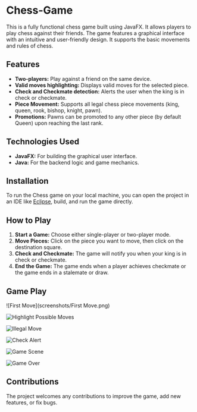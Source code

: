 # Chess-Game

This is a fully functional chess game built using JavaFX. It allows players to play chess against their friends. The game features a graphical interface with an intuitive and user-friendly design. It supports the basic movements and rules of chess.

## Features

- **Two-players:** Play against a friend on the same device.
- **Valid moves highlighting:** Displays valid moves for the selected piece.
- **Check and Checkmate detection:** Alerts the user when the king is in check or checkmate.
- **Piece Movement:** Supports all legal chess piece movements (king, queen, rook, bishop, knight, pawn).
- **Promotions:** Pawns can be promoted to any other piece (by default Queen) upon reaching the last rank.

## Technologies Used

- **JavaFX:** For building the graphical user interface.
- **Java:** For the backend logic and game mechanics.

## Installation

To run the Chess game on your local machine, you can open the project in an IDE like [Eclipse](https://www.eclipse.org/), build, and run the game directly.

## How to Play

1. **Start a Game:** Choose either single-player or two-player mode.
2. **Move Pieces:** Click on the piece you want to move, then click on the destination square.
3. **Check and Checkmate:** The game will notify you when your king is in check or checkmate.
4. **End the Game:** The game ends when a player achieves checkmate or the game ends in a stalemate or draw.

## Game Play

![First Move](screenshots/First Move.png)

![Highlight Possible Moves](screenshots/Highlight/Possible/Captures.png)

![Illegal Move](screenshots/Illegal/Move/Alert.png)

![Check Alert](screenshots/Check/Alert.png)

![Game Scene](screenshots/Game/Scene.png)

![Game Over](screenshots/Check/Mate/(Game/Over).png)

## Contributions

The project welcomes any contributions to improve the game, add new features, or fix bugs.
